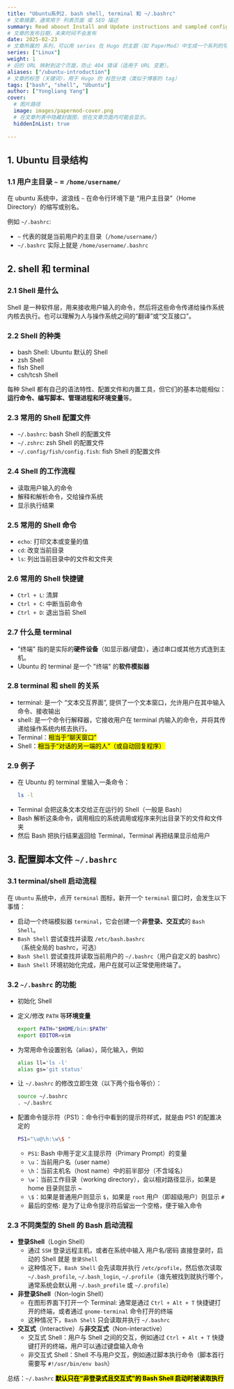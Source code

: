 ```yaml
---
title: "Ubuntu系列2. bash shell, terminal 和 ~/.bashrc"
# 文章摘要，通常用于 列表页面 或 SEO 描述
summary: Read aboout Install and Update instructions and sampled configuration templates
# 文章的发布日期，未来时间不会发布
date: 2025-02-23
# 文章所属的 系列，可以用 series 在 Hugo 的主题（如 PaperMod）中生成一个系列的导航
series: ["Linux"]
weight: 1
# 旧的 URL 映射到这个页面，防止 404 错误（适用于 URL 变更）。
aliases: ["/ubuntu-introduction"]
# 文章的标签（关键词），用于 Hugo 的 标签分类（类似于博客的 tag）
tags: ["bash", "shell", "Ubuntu"]
author: ["Yongliang Yang"]
cover:
  # 图片路径
  image: images/papermod-cover.png
  # 在文章列表中隐藏封面图，但在文章页面内可能会显示。
  hiddenInList: true
  
---
```




## 1. Ubuntu 目录结构

### 1.1 用户主目录 `~` = `/home/username/`
在 ubuntu 系统中，波浪线 `~` 在命令行环境下是 “用户主目录”（Home Directory）的缩写或别名。

例如 `~/.bashrc`: 
- `~` 代表的就是当前用户的主目录（`/home/username/`）
- `~/.bashrc` 实际上就是 `/home/username/.bashrc`

## 2. shell 和 terminal

### 2.1 Shell 是什么
Shell 是一种软件层，用来接收用户输入的命令，然后将这些命令传递给操作系统内核去执行。也可以理解为人与操作系统之间的“翻译”或“交互接口”。
### 2.2 Shell 的种类
- bash Shell: Ubuntu 默认的 Shell
- zsh Shell
- fish Shell
- csh/tcsh Shell

每种 Shell 都有自己的语法特性、配置文件和内置工具，但它们的基本功能相似：**运行命令、编写脚本、管理进程和环境变量**等。

### 2.3 常用的 Shell 配置文件
- `~/.bashrc`: bash Shell 的配置文件
- `~/.zshrc`: zsh Shell 的配置文件
- `~/.config/fish/config.fish`: fish Shell 的配置文件

### 2.4 Shell 的工作流程
- 读取用户输入的命令
- 解释和解析命令，交给操作系统
- 显示执行结果

### 2.5 常用的 Shell 命令
- `echo`: 打印文本或变量的值
- `cd`: 改变当前目录
- `ls`: 列出当前目录中的文件和文件夹

### 2.6 常用的 Shell 快捷键
- `Ctrl + L`: 清屏
- `Ctrl + C`: 中断当前命令
- `Ctrl + D`: 退出当前 Shell

### 2.7 什么是 terminal
- "终端" 指的是实际的**硬件设备**（如显示器/键盘），通过串口或其他方式连到主机。
- Ubuntu 的 terminal 是一个 "终端" 的**软件模拟器**

### 2.8 terminal 和 shell 的关系
- terminal: 是一个 “文本交互界面”, 提供了一个文本窗口，允许用户在其中输入命令、接收输出
- shell: 是一个命令行解释器，它接收用户在 terminal 内输入的命令，并将其传递给操作系统内核去执行。
- Terminal：<mark>相当于“聊天窗口”</mark>
- Shell：<mark>相当于“对话的另一端的人”（或自动回复程序）</mark>

### 2.9 例子
- 在 Ubuntu 的 terminal 里输入一条命令：
  ```bash
  ls -l
  ```
- Terminal 会把这条文本交给正在运行的 Shell（一般是 Bash）
- Bash 解析这条命令，调用相应的系统调用或程序来列出目录下的文件和文件夹
- 然后 Bash 把执行结果返回给 Terminal，Terminal 再把结果显示给用户

## 3. 配置脚本文件 `~/.bashrc`
### 3.1 terminal/shell 启动流程
在 `Ubuntu` 系统中，点开 `terminal` 图标，新开一个 `terminal` 窗口时，会发生以下事情：

- 启动一个终端模拟器 `terminal`，它会创建一个**非登录、交互式**的 `Bash Shell`。
- `Bash Shell` 尝试查找并读取 `/etc/bash.bashrc`（系统全局的 bashrc，可选）
- `Bash Shell` 尝试查找并读取当前用户的 `~/.bashrc`（用户自定义的 bashrc）
- `Bash Shell` 环境初始化完成，用户在就可以正常使用终端了。

### 3.2 `~/.bashrc` 的功能
- 初始化 Shell 
- 定义/修改 `PATH` 等**环境变量**
    ```bash
    export PATH="$HOME/bin:$PATH"
    export EDITOR=vim
    ```

- 为常用命令设置别名（alias），简化输入，例如
    ```bash
    alias ll='ls -l'
    alias gs='git status'
    ```

- 让 `~/.bashrc` 的修改立即生效（以下两个指令等价）：
    ```bash
    source ~/.bashrc
    . ~/.bashrc
    ```

- 配置命令提示符（PS1）：命令行中看到的提示符样式，就是由 PS1 的配置决定的
    ```bash
    PS1="\u@\h:\w\$ "
    ```
    - `PS1`: Bash 中用于定义主提示符（Primary Prompt）的变量
    - `\u`：当前用户名（user name）
    - `\h`：当前主机名（host name）中的前半部分（不含域名）
    - `\w`：当前工作目录（working directory），会以相对路径显示，如果是 home 目录则显示 ~
    - `\$`：如果是普通用户则显示 `$`，如果是 `root` 用户（即超级用户）则显示 `#`
    - 最后的空格: 是为了让命令提示符后留出一个空格，便于输入命令

### 2.3 不同类型的 Shell 的 Bash 启动流程
- **登录Shell**（Login Shell）
    - 通过 `SSH` 登录远程主机，或者在系统中输入 用户名/密码 直接登录时，启动的 Shell 就是 `登录Shell` 
    - 这种情况下，`Bash Shell` 会先读取并执行 `/etc/profile`，然后依次读取 `~/.bash_profile`, `~/.bash_login`, `~/.profile`（谁先被找到就执行哪个，通常系统会默认用 `~/.bash_profile` 或 `~/.profile`）
- **非登录Shell**（Non-login Shell）
    - 在图形界面下打开一个 Terminal: 通常是通过 `Ctrl + Alt + T` 快捷键打开的终端，或者通过 `gnome-terminal` 命令打开的终端
    - 这种情况下，`Bash Shell` 只会读取并执行 `~/.bashrc`
- **交互式**（Interactive）与**非交互式**（Non-interactive）
    - 交互式 Shell：用户与 Shell 之间的交互，例如通过 `Ctrl + Alt + T` 快捷键打开的终端，用户可以通过键盘输入命令
    - 非交互式 Shell：Shell 不与用户交互，例如通过脚本执行命令（脚本首行需要写 `#!/usr/bin/env bash`）

总结：`~/.bashrc` <mark>**默认只在“非登录式且交互式”的 Bash Shell 启动时被读取执行**</mark>



